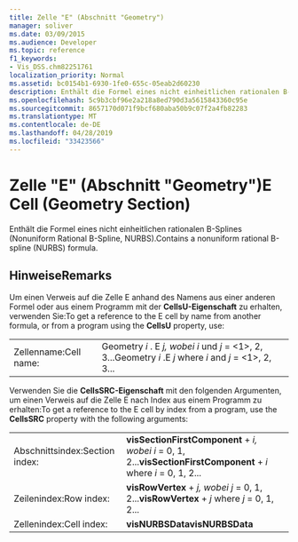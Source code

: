 ```yaml
---
title: Zelle "E" (Abschnitt "Geometry")
manager: soliver
ms.date: 03/09/2015
ms.audience: Developer
ms.topic: reference
f1_keywords:
- Vis_DSS.chm82251761
localization_priority: Normal
ms.assetid: bc0154b1-6930-1fe0-655c-05eab2d60230
description: Enthält die Formel eines nicht einheitlichen rationalen B-Splines (Nonuniform Rational B-Spline, NURBS).
ms.openlocfilehash: 5c9b3cbf96e2a218a8ed790d3a5615843360c95e
ms.sourcegitcommit: 8657170d071f9bcf680aba50b9c07f2a4fb82283
ms.translationtype: MT
ms.contentlocale: de-DE
ms.lasthandoff: 04/28/2019
ms.locfileid: "33423566"
---
```

# <a name="e-cell-geometry-section"></a><span data-ttu-id="66bb5-103">Zelle "E" (Abschnitt "Geometry")</span><span class="sxs-lookup"><span data-stu-id="66bb5-103">E Cell (Geometry Section)</span></span>

<span data-ttu-id="66bb5-104">Enthält die Formel eines nicht einheitlichen rationalen B-Splines (Nonuniform Rational B-Spline, NURBS).</span><span class="sxs-lookup"><span data-stu-id="66bb5-104">Contains a nonuniform rational B-spline (NURBS) formula.</span></span>
  
## <a name="remarks"></a><span data-ttu-id="66bb5-105">Hinweise</span><span class="sxs-lookup"><span data-stu-id="66bb5-105">Remarks</span></span>

<span data-ttu-id="66bb5-106">Um einen Verweis auf die Zelle E anhand des Namens aus einer anderen Formel oder aus einem Programm mit der **CellsU-Eigenschaft** zu erhalten, verwenden Sie:</span><span class="sxs-lookup"><span data-stu-id="66bb5-106">To get a reference to the E cell by name from another formula, or from a program using the **CellsU** property, use:</span></span> 
  
|||
|:-----|:-----|
| <span data-ttu-id="66bb5-107">Zellenname:</span><span class="sxs-lookup"><span data-stu-id="66bb5-107">Cell name:</span></span>  <br/> | <span data-ttu-id="66bb5-108">Geometry  *i*  . E  *j,*            *wobei i*  und  *j*  = <1>, 2, 3...</span><span class="sxs-lookup"><span data-stu-id="66bb5-108">Geometry  *i*  .E  *j*            where  *i*  and  *j*  = <1>, 2, 3...</span></span>  <br/> |
   
<span data-ttu-id="66bb5-109">Verwenden Sie die **CellsSRC-Eigenschaft** mit den folgenden Argumenten, um einen Verweis auf die Zelle E nach Index aus einem Programm zu erhalten:</span><span class="sxs-lookup"><span data-stu-id="66bb5-109">To get a reference to the E cell by index from a program, use the **CellsSRC** property with the following arguments:</span></span> 
  
|||
|:-----|:-----|
| <span data-ttu-id="66bb5-110">Abschnittsindex:</span><span class="sxs-lookup"><span data-stu-id="66bb5-110">Section index:</span></span>  <br/> |<span data-ttu-id="66bb5-111">**visSectionFirstComponent**  +   *i,* *wobei i* = 0, 1, 2...</span><span class="sxs-lookup"><span data-stu-id="66bb5-111">**visSectionFirstComponent** +  *i*            where  *i*  = 0, 1, 2...</span></span>  <br/> |
| <span data-ttu-id="66bb5-112">Zeilenindex:</span><span class="sxs-lookup"><span data-stu-id="66bb5-112">Row index:</span></span>  <br/> |<span data-ttu-id="66bb5-113">**visRowVertex**  +   *j,* *wobei j* = 0, 1, 2...</span><span class="sxs-lookup"><span data-stu-id="66bb5-113">**visRowVertex** +  *j*            where  *j*  = 0, 1, 2...</span></span>  <br/> |
| <span data-ttu-id="66bb5-114">Zellenindex:</span><span class="sxs-lookup"><span data-stu-id="66bb5-114">Cell index:</span></span>  <br/> |<span data-ttu-id="66bb5-115">**visNURBSData**</span><span class="sxs-lookup"><span data-stu-id="66bb5-115">**visNURBSData**</span></span> <br/> |
   

